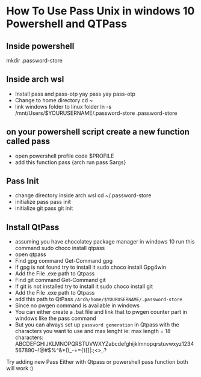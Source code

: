 # How To Use Pass Unix in windows 10 Powershell and QTPass

## Inside powershell
mkdir .password-store

## Inside arch wsl
- Install pass and pass-otp
yay pass
yay pass-otp
- Change to home directory
cd ~
- link windows folder to linux folder
ln -s /mnt/Users/$YOURUSERNAME/.password-store .password-store



## on your powershell script create a new function called pass
- open powershell profile
code $PROFILE
- add this
function pass {arch run pass $args}

## Pass Init
- change directory inside arch wsl
cd ~/.password-store
- initialize pass
pass init <GPG-ID>
- initialize git
pass git init

## Install QtPass
- assuming you have chocolatey package manager in windows 10 run this command
sudo choco install qtpass
- open qtpass
- Find gpg command
Get-Command gpg
- if gpg is not found try to install it
sudo choco install Gpg4win
- Add the File .exe path to Qtpass
- Find git command
Get-Command git
- If git is not installed try to install it
sudo choco install git
- Add the File .exe path to Qtpass
- add this path to QtPass `/Arch/home/$YOURUSERNAME/.password-store`
- Since no pwgen command is available in windows
- You can either create a .bat file and link that to pwgen counter part in windows like the pass command
- But you can always set up `password generation` in Qtpass with the characters you want to use and max lenght
ie: max length = 18
characters: ABCDEFGHIJKLMNOPQRSTUVWXYZabcdefghijklmnopqrstuvwxyz1234567890~!@#$%^&*()_-+={}[]|:;<>,.?

Try adding new Pass Either with Qtpass or powershell pass function both will work :)
